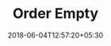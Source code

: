 ---
title: "Order Empty"
date: 2018-06-04T12:57:20+05:30
draft: false
layout: orders-empty
url: /account/orders-empty/

---